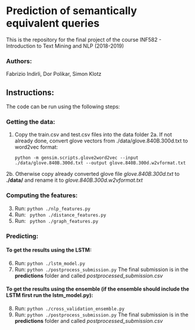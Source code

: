 # Prediction of semantically equivalent queries

This is the repository for the final project of the course INF582 - Introduction to Text Mining and NLP (2018-2019)

### Authors:
Fabrizio Indirli, Dor Polikar, Simon Klotz

## Instructions:
The code can be run using the following steps: <br>

### Getting the data:
1. Copy the train.csv and test.csv files into the data folder
2a. If not already done, convert glove vectors from ./data/glove.840B.300d.txt to word2vec format:
	```
	python -m gensim.scripts.glove2word2vec --input  ./data/glove.840B.300d.txt --output glove.840B.300d.w2vformat.txt
	```
2b. Otherwise copy already converted glove file *glove.840B.300d.txt* to __./data/__ and rename it to *glove.840B.300d.w2vformat.txt*

### Computing the features:
3. Run: ``` python ./nlp_features.py ``` 
4. Run: ``` python ./distance_features.py``` 
5. Run: ``` python ./graph_features.py```

### Predicting:

#### To get the results using the LSTM:
6. Run: ```python ./lstm_model.py```
7. Run: ```python ./postprocess_submission.py```
The final submission is in the __predictions__ folder and called *postprocessed_submission.csv*

#### To get the results using the ensemble (if the ensemble should include the LSTM first run the lstm_model.py):
8. Run: ```python ./cross_validation_ensemble.py```
9. Run: ```python ./postprocess_submission.py```
The final submission is in the __predictions__ folder and called *postprocessed_submission.csv*
